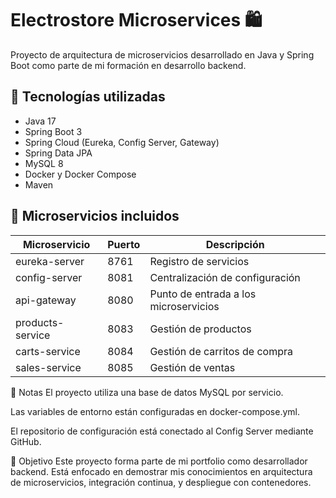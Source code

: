 # Electrostore Microservices 🛍️

Proyecto de arquitectura de microservicios desarrollado en Java y Spring Boot como parte de mi formación en desarrollo backend.

## 🧩 Tecnologías utilizadas

- Java 17
- Spring Boot 3
- Spring Cloud (Eureka, Config Server, Gateway)
- Spring Data JPA
- MySQL 8
- Docker y Docker Compose
- Maven

## 🔧 Microservicios incluidos

| Microservicio     | Puerto | Descripción                                     |
|-------------------|--------|-------------------------------------------------|
| eureka-server     | 8761   | Registro de servicios                           |
| config-server     | 8081   | Centralización de configuración                 |
| api-gateway       | 8080   | Punto de entrada a los microservicios          |
| products-service  | 8083   | Gestión de productos                            |
| carts-service     | 8084   | Gestión de carritos de compra                   |
| sales-service     | 8085   | Gestión de ventas                               |

📝 Notas
El proyecto utiliza una base de datos MySQL por servicio.

Las variables de entorno están configuradas en docker-compose.yml.

El repositorio de configuración está conectado al Config Server mediante GitHub.

🎯 Objetivo
Este proyecto forma parte de mi portfolio como desarrollador backend. Está enfocado en demostrar mis conocimientos en arquitectura de microservicios, integración continua, y despliegue con contenedores.
